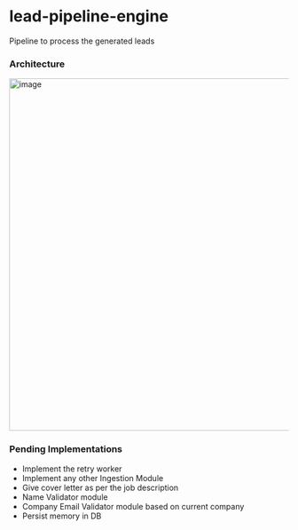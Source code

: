 # lead-pipeline-engine
Pipeline to process the generated leads

### Architecture 
<img width="1152" height="635" alt="image" src="https://github.com/user-attachments/assets/86aeac0d-32f4-4e5b-a362-19bc60333349" />

### Pending Implementations 
- Implement the retry worker 
- Implement any other Ingestion Module 
- Give cover letter as per the job description
- Name Validator module 
- Company Email Validator module based on current company 
- Persist memory in DB

